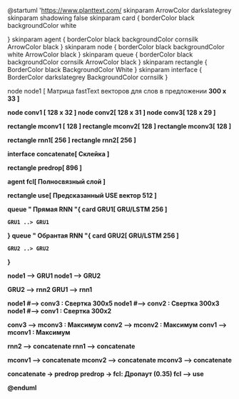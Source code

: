 @startuml
'https://www.planttext.com/
skinparam ArrowColor darkslategrey
skinparam shadowing  false
skinparam card {
  borderColor black
  backgroundColor white
  
}
skinparam agent {
  borderColor black
  backgroundColor cornsilk
  ArrowColor black
}
skinparam node {
  borderColor black
  backgroundColor white
  ArrowColor black
}
skinparam queue {
  borderColor black
  backgroundColor cornsilk
  ArrowColor black
}
skinparam rectangle {
	BorderColor black
	    BackgroundColor White
}
skinparam interface {
	BorderColor darkslategrey
	    BackgroundColor cornsilk
}


node node1 [
Матрица fastText векторов
для слов в предложении
<b>300 x 33
]

node conv1 [
128 x 32
]
node conv2[
128 x 31
]
node conv3[
128 x 29
]

rectangle mconv1 [
128 
]
rectangle mconv2[
128 
]
rectangle mconv3[
128 
]

rectangle rnn1[
256 
]
rectangle rnn2[
256 
]

interface concatenate[
Склейка
]

rectangle predrop[
896 
]

agent fcl[
Полносвязный
слой
]

rectangle use[
Предсказанный USE вектор
<b>512 
]



queue "       Прямая RNN     "{
    card GRU1[
    GRU/LSTM
    <b>256
    ]
    
    GRU1 ..> GRU1
}
queue "       Обрантая RNN     "{
    card GRU2[
    GRU/LSTM
    <b>256
    ]
    
    GRU2 ..> GRU2
}

node1 --> GRU1 
node1 --> GRU2

GRU2 --> rnn2 
GRU1 --> rnn1  

node1 #--> conv3 : Cвертка 300x5
node1 #--> conv2 : Cвертка 300x3
node1 #--> conv1 : Cвертка 300x2

conv3 --> mconv3 : Mаксимум
conv2 --> mconv2 : Mаксимум
conv1 --> mconv1 : Mаксимум


rnn2 --> concatenate
rnn1 --> concatenate

mconv1 --> concatenate
mconv2 --> concatenate
mconv3 --> concatenate

concatenate -> predrop
predrop -> fcl: Дропаут  (0.35)
fcl --> use



@enduml